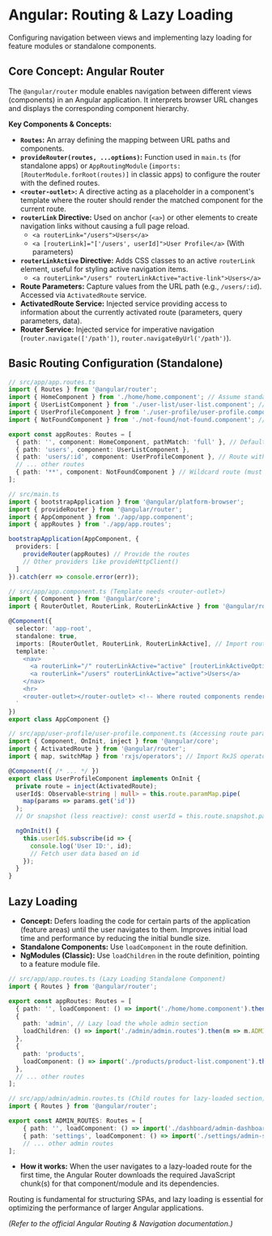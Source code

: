# Angular: Routing & Lazy Loading

Configuring navigation between views and implementing lazy loading for feature modules or standalone components.

## Core Concept: Angular Router

The `@angular/router` module enables navigation between different views (components) in an Angular application. It interprets browser URL changes and displays the corresponding component hierarchy.

**Key Components & Concepts:**

*   **`Routes`:** An array defining the mapping between URL paths and components.
*   **`provideRouter(routes, ...options)`:** Function used in `main.ts` (for standalone apps) or `AppRoutingModule` (`imports: [RouterModule.forRoot(routes)]` in classic apps) to configure the router with the defined routes.
*   **`<router-outlet>`:** A directive acting as a placeholder in a component's template where the router should render the matched component for the current route.
*   **`routerLink` Directive:** Used on anchor (`<a>`) or other elements to create navigation links without causing a full page reload.
    *   `<a routerLink="/users">Users</a>`
    *   `<a [routerLink]="['/users', userId]">User Profile</a>` (With parameters)
*   **`routerLinkActive` Directive:** Adds CSS classes to an active `routerLink` element, useful for styling active navigation items.
    *   `<a routerLink="/users" routerLinkActive="active-link">Users</a>`
*   **Route Parameters:** Capture values from the URL path (e.g., `/users/:id`). Accessed via `ActivatedRoute` service.
*   **ActivatedRoute Service:** Injected service providing access to information about the currently activated route (parameters, query parameters, data).
*   **Router Service:** Injected service for imperative navigation (`router.navigate(['/path'])`, `router.navigateByUrl('/path')`).

## Basic Routing Configuration (Standalone)

```typescript
// src/app/app.routes.ts
import { Routes } from '@angular/router';
import { HomeComponent } from './home/home.component'; // Assume standalone
import { UserListComponent } from './user-list/user-list.component'; // Assume standalone
import { UserProfileComponent } from './user-profile/user-profile.component'; // Assume standalone
import { NotFoundComponent } from './not-found/not-found.component'; // Assume standalone

export const appRoutes: Routes = [
  { path: '', component: HomeComponent, pathMatch: 'full' }, // Default route
  { path: 'users', component: UserListComponent },
  { path: 'users/:id', component: UserProfileComponent }, // Route with parameter ':id'
  // ... other routes
  { path: '**', component: NotFoundComponent } // Wildcard route (must be last)
];

// src/main.ts
import { bootstrapApplication } from '@angular/platform-browser';
import { provideRouter } from '@angular/router';
import { AppComponent } from './app/app.component';
import { appRoutes } from './app/app.routes';

bootstrapApplication(AppComponent, {
  providers: [
    provideRouter(appRoutes) // Provide the routes
    // Other providers like provideHttpClient()
  ]
}).catch(err => console.error(err));

// src/app/app.component.ts (Template needs <router-outlet>)
import { Component } from '@angular/core';
import { RouterOutlet, RouterLink, RouterLinkActive } from '@angular/router';

@Component({
  selector: 'app-root',
  standalone: true,
  imports: [RouterOutlet, RouterLink, RouterLinkActive], // Import router directives
  template: `
    <nav>
      <a routerLink="/" routerLinkActive="active" [routerLinkActiveOptions]="{exact: true}">Home</a> |
      <a routerLink="/users" routerLinkActive="active">Users</a>
    </nav>
    <hr>
    <router-outlet></router-outlet> <!-- Where routed components render -->
  `
})
export class AppComponent {}

// src/app/user-profile/user-profile.component.ts (Accessing route params)
import { Component, OnInit, inject } from '@angular/core';
import { ActivatedRoute } from '@angular/router';
import { map, switchMap } from 'rxjs/operators'; // Import RxJS operators

@Component({ /* ... */ })
export class UserProfileComponent implements OnInit {
  private route = inject(ActivatedRoute);
  userId$: Observable<string | null> = this.route.paramMap.pipe(
    map(params => params.get('id'))
  );
  // Or snapshot (less reactive): const userId = this.route.snapshot.paramMap.get('id');

  ngOnInit() {
    this.userId$.subscribe(id => {
      console.log('User ID:', id);
      // Fetch user data based on id
    });
  }
}
```

## Lazy Loading

*   **Concept:** Defers loading the code for certain parts of the application (feature areas) until the user navigates to them. Improves initial load time and performance by reducing the initial bundle size.
*   **Standalone Components:** Use `loadComponent` in the route definition.
*   **NgModules (Classic):** Use `loadChildren` in the route definition, pointing to a feature module file.

```typescript
// src/app/app.routes.ts (Lazy Loading Standalone Component)
import { Routes } from '@angular/router';

export const appRoutes: Routes = [
  { path: '', loadComponent: () => import('./home/home.component').then(m => m.HomeComponent), pathMatch: 'full' },
  {
    path: 'admin', // Lazy load the whole admin section
    loadChildren: () => import('./admin/admin.routes').then(m => m.ADMIN_ROUTES) // Lazy load child routes
  },
  {
    path: 'products',
    loadComponent: () => import('./products/product-list.component').then(m => m.ProductListComponent)
  },
  // ... other routes
];

// src/app/admin/admin.routes.ts (Child routes for lazy-loaded section)
import { Routes } from '@angular/router';

export const ADMIN_ROUTES: Routes = [
    { path: '', loadComponent: () => import('./dashboard/admin-dashboard.component').then(m => m.AdminDashboardComponent) },
    { path: 'settings', loadComponent: () => import('./settings/admin-settings.component').then(m => m.AdminSettingsComponent) },
    // ... other admin routes
];
```

*   **How it works:** When the user navigates to a lazy-loaded route for the first time, the Angular Router downloads the required JavaScript chunk(s) for that component/module and its dependencies.

Routing is fundamental for structuring SPAs, and lazy loading is essential for optimizing the performance of larger Angular applications.

*(Refer to the official Angular Routing & Navigation documentation.)*